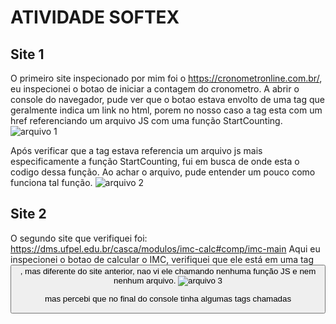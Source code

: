 # ATIVIDADE SOFTEX
## Site 1
 O primeiro site inspecionado por mim foi o https://cronometronline.com.br/, eu inspecionei o botao de iniciar a contagem do cronometro. A abrir o console do navegador, pude ver que o botao estava envolto de uma tag <a> que geralmente indica um link no html, porem no nosso caso a tag <a> esta com um href referenciando um arquivo JS com uma função StartCounting.
![arquivo 1](https://github.com/Edsaugusto/Softex/assets/90328070/da3ffc7f-39fe-482c-b16b-fb326fd8349e)

Após verificar que a tag <a> estava referencia um arquivo js mais especificamente a função StartCounting, fui em busca de onde esta o codigo dessa função. Ao achar o arquivo, pude entender um pouco como funciona tal função. 
![arquivo 2](https://github.com/Edsaugusto/Softex/assets/90328070/d02e8c76-c5ba-4610-918e-8e265022131a)

## Site 2

O segundo site que verifiquei foi: https://dms.ufpel.edu.br/casca/modulos/imc-calc#comp/imc-main
Aqui eu inspecionei o botao de calcular o IMC, verifiquei que ele está em uma tag <button>, mas diferente do site anterior, nao vi ele chamando nenhuma função JS e nem nenhum arquivo. 
![arquivo 3](https://github.com/Edsaugusto/Softex/assets/90328070/45bf686f-6d9e-4167-812f-d2e441e74aa9)

mas percebi que no final do console tinha algumas tags chamadas <script>, resolvi vasculhar pra ver se achava algo.
![image](https://github.com/Edsaugusto/Softex/assets/90328070/ae9ce2fe-3dba-4248-8a3e-62ee5f6c89cd)

ao vasculhar mais o console, acabei achando um arquivo js chamado calculadoraImc
![Arquivo 4](https://github.com/Edsaugusto/Softex/assets/90328070/f47c5907-d8c6-420b-98c6-a95ce51a219f)
Aqui encontrei todo o "cerebro" da pagina, onde ocorria todos os calculos do imc, identificava se o usuario é adulto ou idoso e onde tinha os comandos pra mostrar o resultado do calculo do IMC.
